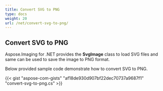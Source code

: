 ```yaml
---
title: Convert SVG to PNG
type: docs
weight: 20
url: /net/convert-svg-to-png/
---
```


## **Convert SVG to PNG**
Aspose.Imaging for .NET provides the **SvgImage** class to load SVG files and same can be used to save the image to PNG format.

Below provided sample code demonstrate how to convert SVG to PNG.



{{< gist "aspose-com-gists" "af18de930d907bf22dec70737a9687f1" "convert-svg-to-png.cs" >}}




